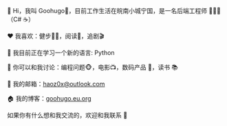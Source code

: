 <!--
**haoz0x139/haoz0x139** is a ✨ _special_ ✨ repository because its `README.md` (this file) appears on your GitHub profile.

Here are some ideas to get you started:

- 🔭 I’m currently working on ...
- 🌱 I’m currently learning ...
- 👯 I’m looking to collaborate on ...
- 🤔 I’m looking for help with ...
- 💬 Ask me about ...
- 📫 How to reach me: ...
- 😄 Pronouns: ...
- ⚡ Fun fact: ...
-->


👋 Hi，我叫 Goohugo🤣，目前工作生活在皖南小城宁国，是一名后端工程师 👨🏻‍💻（C# ☕️）

❤️ 我喜欢：健步🏃🏻，阅读📖，追剧🎬

🔭 我目前正在学习一个新的语言: Python

💬 你可以和我讨论：编程问题🐵，电影📺，数码产品 📱，读书 📚

📮 我的邮箱：haoz0x@outlook.com

🏠 我的博客：[goohugo.eu.org](https://goohugo.eu.org/)

如果你有什么想和我交流的，欢迎和我联系 💬
